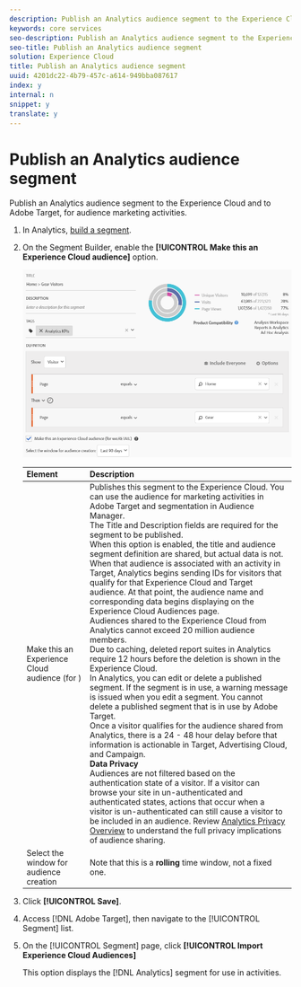 ```yaml
---
description: Publish an Analytics audience segment to the Experience Cloud and to Adobe Target, for audience marketing activities.
keywords: core services
seo-description: Publish an Analytics audience segment to the Experience Cloud and to Adobe Target, for audience marketing activities.
seo-title: Publish an Analytics audience segment
solution: Experience Cloud
title: Publish an Analytics audience segment
uuid: 4201dc22-4b79-457c-a614-949bba087617
index: y
internal: n
snippet: y
translate: y
---
```


# Publish an Analytics audience segment

Publish an Analytics audience segment to the Experience Cloud and to Adobe Target, for audience marketing activities.


1. In Analytics, [build a segment](https://marketing.adobe.com/resources/help/en_US/analytics/segment/seg_build.html).
1.  On the Segment Builder, enable the **[!UICONTROL Make this an Experience Cloud audience]** option.

    ![](assets/ec_audience_example.png) 

    | Element | Description |
    |--- |--- |
    |Make this an Experience Cloud audience (for <report suite name>)|Publishes this segment to the Experience Cloud. You can use the audience for marketing activities in  Adobe Target and segmentation in  Audience Manager.<br>The  Title and  Description fields are required for the segment to be published.<br>When this option is enabled, the title and audience segment definition are shared, but actual data is not. When that audience is associated with an activity in  Target,  Analytics begins sending IDs for visitors that qualify for that  Experience Cloud and Target audience. At that point, the audience name and corresponding data begins displaying on the  Experience Cloud Audiences page.<br>Audiences shared to the  Experience Cloud from  Analytics cannot exceed 20 million audience members.<br>Due to caching, deleted report suites in Analytics require 12 hours before the deletion is shown in the Experience Cloud.<br>In  Analytics, you can edit or delete a published segment. If the segment is in use, a warning message is issued when you edit a segment. You cannot delete a published segment that is in use by  Adobe Target.<br>Once a visitor qualifies for the audience shared from  Analytics, there is a 24 - 48 hour delay before that information is actionable in  Target,  Advertising Cloud, and  Campaign.<br>**Data Privacy**<br> Audiences are not filtered based on the authentication state of a visitor. If a visitor can browse your site in un-authenticated and authenticated states, actions that occur when a visitor is un-authenticated can still cause a visitor to be included in an audience. Review [Analytics Privacy Overview](https://marketing.adobe.com/resources/help/en_US/reference/?f=c_Privacy_Overview) to understand the full privacy implications of audience sharing.|
    |Select the window for audience creation|Note that this is a **rolling** time window, not a fixed one.|

1. Click **[!UICONTROL Save]**.
1. Access [!DNL Adobe Target], then navigate to the [!UICONTROL Segment] list.
1. On the [!UICONTROL Segment] page, click **[!UICONTROL Import Experience Cloud Audiences]**

   This option displays the [!DNL Analytics] segment for use in activities. 
